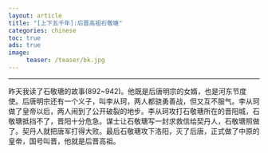 ```yaml
---
layout: article
title: "[上下五千年]:后晋高祖石敬瑭"
categories: chinese
toc: true
ads: true
image:
     teaser: /teaser/bk.jpg
---
```


---

昨天我读了石敬瑭的故事(892~942)。他既是后唐明宗的女婿，也是河东节度使。后唐明宗还有一个义子，叫李从珂，两人都骁勇善战，但又互不服气。李从珂做了皇帝以后，两人闹到了公开破裂的地步。李从珂攻打石敬瑭所在的晋阳城，石敬瑭抵挡不了，晋阳十分危急。谋士让石敬瑭写一封求救信给契丹人，石敬瑭照做了。契丹人就把唐军打得大败。最后石敬瑭攻下洛阳，灭了后唐，正式做了中原的皇帝，国号叫晋，他就是后晋高祖。
